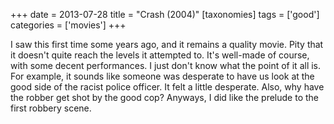 +++
date = 2013-07-28
title = "Crash (2004)"
[taxonomies]
tags = ['good']
categories = ['movies']
+++

I saw this first time some years ago, and it remains a quality movie.
Pity that it doesn't quite reach the levels it attempted to. It's
well-made of course, with some decent performances. I just don't know
what the point of it all is. For example, it sounds like someone was
desperate to have us look at the good side of the racist police officer.
It felt a little desperate. Also, why have the robber get shot by the
good cop? Anyways, I did like the prelude to the first robbery scene.

